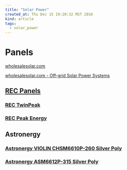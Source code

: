 ```yaml
---
title: "Solar Power"
created_at: Thu Dec 15 19:20:32 MST 2016
kind: article
tags:
  - solar_power
---
```


# Panels

<a href="http://www.wholesalesolar.com/" target="_blank">wholesalesolar.com</a>

<a href="http://www.wholesalesolar.com/off-grid-packages" target="_blank">wholesalesolar.com - Off-grid Solar Power Systems</a>

## <a href="http://www.recgroup.com/en/my-home" target="_blank">REC Panels</a>

### <a href="http://www.recgroup.com/en/products/rec-twinpeak-family-home?parent=81&type=product" target="_blank">REC TwinPeak</a>

### <a href="http://www.recgroup.com/en/products/rec-peak-energy-family-home?parent=81&type=product" target="_blank">REC Peak Energy</a>

## Astronergy

### <a href="http://www.wholesalesolar.com/1890031/astronergy/solar-panels/astronergy-violin-chsm6610p-260-silver-poly-pallet-25-of-solar-panels" target="_blank">Astronergy VIOLIN CHSM6610P-260 Silver Poly</a>

### <a href="http://www.wholesalesolar.com/1977411/astronergy/solar-panels/astronergy-asm6612p-315-silver-poly-pallet-20-of-solar-panels" target="_blank">Astronergy ASM6612P-315 Silver Poly</a>


<!--
html boilerplate
<a href="" target="_blank"></a>
<a name=""></a>
<img src="" width="400px">
<ul>
  <li></li>
</ul>
<pre>
</pre>
<pre><code>
</code></pre>
<math xmlns='http://www.w3.org/1998/Math/MathML' display='block'>
</math>
-->
